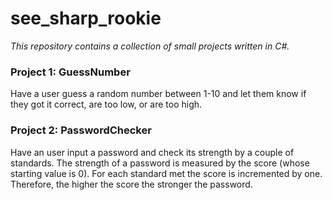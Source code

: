# see_sharp_rookie

*This repository contains a collection of small projects written in C#.*

### Project 1: GuessNumber

Have a user guess a random number between 1-10 and let them know if they got it correct, are too low, or are too high.

### Project 2: PasswordChecker

Have an user input a password and check its strength by a couple of standards. The strength of a password is measured by the score (whose starting value is 0). For each standard met the score is incremented by one. Therefore, the higher the score the stronger the password.
